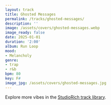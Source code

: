 ```yaml
---
layout: track
title: Ghosted Messages
permalink: /tracks/ghosted-messages/
description: ''
image: /assets/covers/ghosted-messages.webp
image_ready: false
date: 2025-01-01
duration: '2:00'
album: Run Loop
mood:
- Melancholy
genre:
- trap
- r&b
bpm: 80
key: F#
image_jpg: /assets/covers/ghosted-messages.jpg
---
```


Explore more vibes in the [StudioRich track library](/tracks/).
